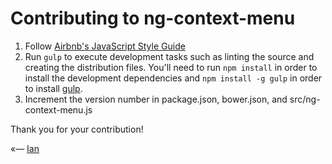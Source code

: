 # Contributing to ng-context-menu

1. Follow [Airbnb's JavaScript Style Guide](https://github.com/airbnb/javascript)
2. Run ```gulp``` to execute development tasks such as linting the source and creating the distribution
files. You'll need to run ```npm install``` in order to install the development dependencies and
```npm install -g gulp``` in order to install [gulp](http://gulpjs.com).
3. Increment the version number in package.json, bower.json, and src/ng-context-menu.js

Thank you for your contribution!

«–– [Ian](http://ianvonwalter.com)